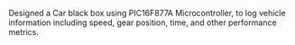 Designed a Car black box using PIC16F877A Microcontroller, to log vehicle information including speed, gear position, time, and other performance metrics.
